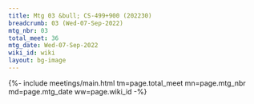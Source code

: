```yaml
---
title: Mtg 03 &bull; CS-499+900 (202230)
breadcrumb: 03 (Wed-07-Sep-2022)
mtg_nbr: 03
total_meet: 36
mtg_date: Wed-07-Sep-2022
wiki_id: wiki
layout: bg-image
---
```


{%- include meetings/main.html
    tm=page.total_meet
    mn=page.mtg_nbr
    md=page.mtg_date
    ww=page.wiki_id
-%}
